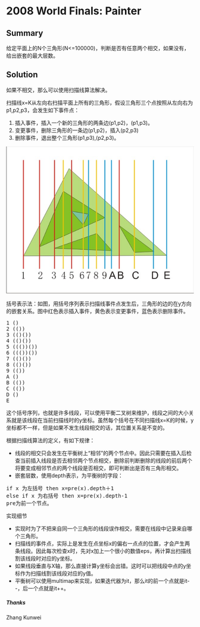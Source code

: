 # 2008 World Finals: Painter
## Summary

给定平面上的N个三角形(N&lt;=100000)，判断是否有任意两个相交，如果没有，给出嵌套的最大层数。

## Solution

如果不相交，那么可以使用扫描线算法解决。

扫描线x=K从左向右扫描平面上所有的三角形，假设三角形三个点按照从左向右为p1,p2,p3，会发生如下事件点：

1. 插入事件，插入一个新的三角形的两条边(p1,p2)，(p1,p3)。
2. 变更事件，删除三角形的一条边(p1,p2)，插入(p2,p3)
3. 删除事件，退出整个三角形(p1,p3),(p2,p3)。 

![Alt text](4125_Img1.jpg "Image 1")


括号表示法：如图，用括号序列表示扫描线事件点发生后，三角形的边的在y方向的嵌套关系。图中红色表示插入事件，黄色表示变更事件，蓝色表示删除事件。
<pre>
1 ()
2 (()) 
3 (()())
4 (()())
5 ((())())
6 ((())())
7 (()())
8 (()())
9 (())
A ()
B (())
C (())
D ()
E 
</pre>
这个括号序列，也就是许多线段，可以使用平衡二叉树来维护，线段之间的大小关系就是该线段在当前扫描线时的y坐标。虽然每个括号在不同扫描线x=K的时候，y坐标都不一样，但是如果不发生线段相交的话，其位置关系是不变的。

根据扫描线算法的定义，有如下规律：

* 线段的相交只会发生在平衡树上“相邻”的两个节点中。因此只需要在插入后检查当前插入线段是否去相邻两个节点相交，删除前判断删除的线段的前后两个将要变成相邻节点的两个线段是否相交，即可判断出是否有三角形相交。
* 嵌套层数，使用depth表示，为平衡树的字段： 
<pre>
if x 为左括号 then x=pre(x).depth＋1
else if x 为右括号 then x=pre(x).depth-1
pre为前一个节点。
</pre>

实现细节

* 实现时为了不把来自同一个三角形的线段误作相交，需要在线段中记录来自哪个三角形。
* 扫描线的事件点，实际上是发生在点坐标x的偏右一点点的位置，才会产生两条线段。因此每次检查x时，先对x加上一个很小的数值eps，再计算出扫描线割该线段时对应的y坐标。
* 如果线段垂直与X轴，那么直接计算y坐标会出错。这时可以把线段中点的y坐标作为扫描线割该线段对应的y值。
* 平衡树可以使用multimap来实现，如果迭代器为it，那么it的前一个点就是it--，后一个点就是it++。 

##### Thanks
Zhang Kunwei 
